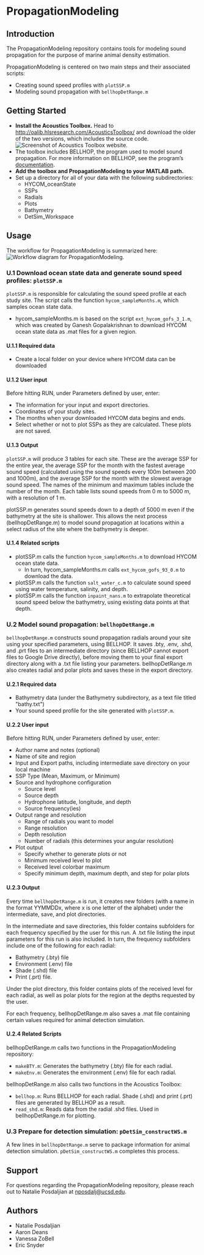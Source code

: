 # PropagationModeling

## Introduction

The PropagationModeling repository contains tools for modeling sound propagation for the purpose of marine animal density estimation.

PropagationModeling is centered on two main steps and their associated scripts:
* Creating sound speed profiles with `plotSSP.m`
* Modeling sound propagation with `bellhopDetRange.m`


## Getting Started
* **Install the Acoustics Toolbox.** Head to http://oalib.hlsresearch.com/AcousticsToolbox/ and download the older of the two versions, which includes the source code.
![Screenshot of Acoustics Toolbox website.](https://github.com/nposdalj/PropagationModeling/blob/main/PropagationModeling_README_fig1.png)
* The toolbox includes BELLHOP, the program used to model sound propagation. For more information on BELLHOP, see the program’s [documentation](http://oalib.hlsresearch.com/Rays/HLS-2010-1.pdf).
* **Add the toolbox and PropagationModeling to your MATLAB path.**
* Set up a directory for all of your data with the following subdirectories:
  * HYCOM_oceanState
  * SSPs
  * Radials
  * Plots
  * Bathymetry
  * DetSim_Workspace


## Usage

The workflow for PropagationModeling is summarized here:
![Workflow diagram for PropagationModeling.](https://github.com/nposdalj/PropagationModeling/blob/main/PropagationModeling_README_Fig2.png)

### U.1 Download ocean state data and generate sound speed profiles: `plotSSP.m`
`plotSSP.m` is responsible for calculating the sound speed profile at each study site.
The script calls the function `hycom_sampleMonths.m`, which samples ocean state data.
* hycom_sampleMonths.m is based on the script `ext_hycom_gofs_3_1.m`, which was created by Ganesh Gopalakrishnan to download HYCOM ocean state data as .mat files for a given region.

#### U.1.1 Required data
* Create a local folder on your device where HYCOM data can be downloaded

#### U.1.2 User input
Before hitting RUN, under Parameters defined by user, enter:
* The information for your input and export directories.
* Coordinates of your study sites.
* The months when your downloaded HYCOM data begins and ends.
* Select whether or not to plot SSPs as they are calculated. These plots are not saved.

#### U.1.3 Output
`plotSSP.m` will produce 3 tables for each site. These are the average SSP for the entire year, the average SSP for the month with the fastest average sound speed (calculated using the sound speeds every 100m between 200 and 1000m), and the average SSP for the month with the slowest average sound speed. The names of the minimum and maximum tables include the number of the month. Each table lists sound speeds from 0 m to 5000 m, with a resolution of 1 m.

plotSSP.m generates sound speeds down to a depth of 5000 m even if the bathymetry at the site is shallower. This allows the next process (bellhopDetRange.m) to model sound propagation at locations within a select radius of the site where the bathymetry is deeper.

#### U.1.4 Related scripts
* plotSSP.m calls the function `hycom_sampleMonths.m` to download HYCOM ocean state data.
  * In turn, hycom_sampleMonths.m calls `ext_hycom_gofs_93_0.m` to download the data.
* plotSSP.m calls the function `salt_water_c.m` to calculate sound speed using water temperature, salinity, and depth.
* plotSSP.m calls the function `inpaint_nans.m` to extrapolate theoretical sound speed below the bathymetry, using existing data points at that depth.


### U.2 Model sound propagation: `bellhopDetRange.m`
`bellhopDetRange.m` constructs sound propagation radials around your site using your specified parameters, using BELLHOP. It saves .bty, .env, .shd, and .prt files to an intermediate directory (since BELLHOP cannot export files to Google Drive directly), before moving them to your final export directory along with a .txt file listing your parameters. bellhopDetRange.m also creates radial and polar plots and saves these in the export directory.

#### U.2.1 Required data
* Bathymetry data (under the Bathymetry subdirectory, as a text file titled "bathy.txt")
* Your sound speed profile for the site generated with `plotSSP.m`.

#### U.2.2 User input
Before hitting RUN, under Parameters defined by user, enter:
* Author name and notes (optional)
* Name of site and region
* Input and Export paths, including intermediate save directory on your local machine
* SSP Type (Mean, Maximum, or Minimum)
* Source and hydrophone configuration
  * Source level
  * Source depth
  * Hydrophone latitude, longitude, and depth
  * Source frequency(ies)
* Output range and resolution
  * Range of radials you want to model
  * Range resolution
  * Depth resolution
  * Number of radials (this determines your angular resolution)
* Plot output
  * Specify whether to generate plots or not
  * Minimum received level to plot
  * Received level colorbar maximum
  * Specify minimum depth, maximum depth, and step for polar plots

#### U.2.3 Output
Every time `bellhopDetRange.m` is run, it creates new folders (with a name in the format YYMMDDx, where x is one letter of the alphabet) under the intermediate, save, and plot directories.

In the intermediate and save directories, this folder contains subfolders for each frequency specified by the user for this run. A .txt file listing the input parameters for this run is also included. In turn, the frequency subfolders include one of the following for each radial:
* Bathymetry (.bty) file
* Environment (.env) file
* Shade (.shd) file
* Print (.prt) file.

Under the plot directory, this folder contains plots of the received level for each radial, as well as polar plots for the region at the depths requested by the user.

For each frequency, bellhopDetRange.m also saves a .mat file containing certain values required for animal detection simulation.

#### U.2.4 Related Scripts
bellhopDetRange.m calls two functions in the PropagationModeling repository:
* `makeBTY.m`: Generates the bathymetry (.bty) file for each radial.
* `makeEnv.m`: Generates the environment (.env) file for each radial.

bellhopDetRange.m also calls two functions in the Acoustics Toolbox:
* `bellhop.m`: Runs BELLHOP for each radial. Shade (.shd) and print (.prt) files are generated by BELLHOP as a result.
* `read_shd.m`: Reads data from the radial .shd files. Used in bellhopDetRange.m for plotting.


### U.3 Prepare for detection simulation: `pDetSim_constructWS.m`
A few lines in `bellhopDetRange.m` serve to package information for animal detection simulation. `pDetSim_constructWS.m` completes this process.


## Support
For questions regarding the PropagationModeling repository, please reach out to Natalie Posdaljian at nposdalj@ucsd.edu.


## Authors
* Natalie Posdaljian
* Aaron Deans
* Vanessa ZoBell
* Eric Snyder

